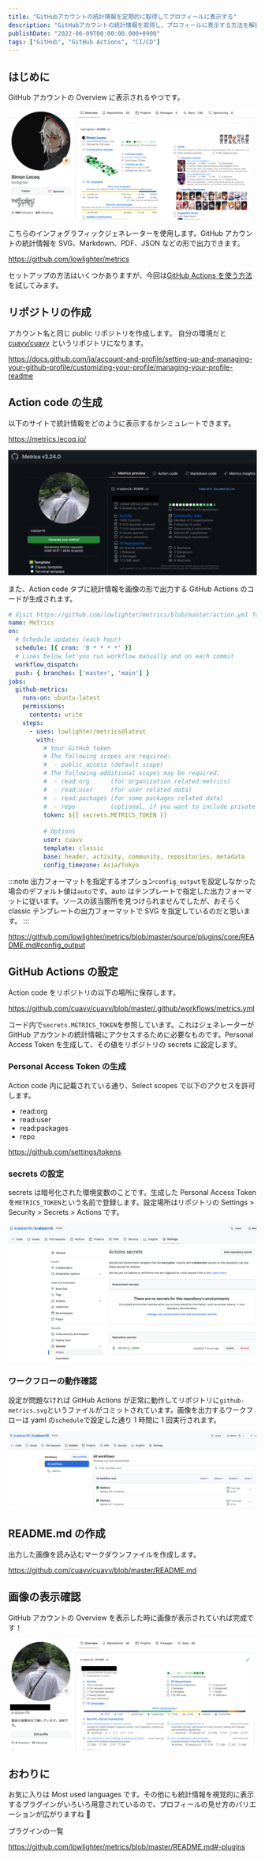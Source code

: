 ```yaml
---
title: "GitHubアカウントの統計情報を定期的に取得してプロフィールに表示する"
description: "GitHubアカウントの統計情報を取得し、プロフィールに表示する方法を解説しました。GitHub Actionsを用いた設定手順やトークンの生成方法も記載しました。"
publishDate: "2022-06-09T00:00:00.000+0900"
tags: ["GitHub", "GitHub Actions", "CI/CD"]
---
```


## はじめに

GitHub アカウントの Overview に表示されるやつです。

![](../../assets/images/post/cb71a47c76c2-20220609.png)

こちらのインフォグラフィックジェネレーターを使用します。GitHub アカウントの統計情報を SVG、Markdown、PDF、JSON などの形で出力できます。

https://github.com/lowlighter/metrics

セットアップの方法はいくつかありますが、今回は[GitHub Actions を使う方法](https://github.com/lowlighter/metrics/blob/master/.github/readme/partials/documentation/setup/action.md)を試してみます。

## リポジトリの作成

アカウント名と同じ public リポジトリを作成します。
自分の環境だと [cuavv/cuavv](https://github.com/cuavv/cuavv) というリポジトリになります。

https://docs.github.com/ja/account-and-profile/setting-up-and-managing-your-github-profile/customizing-your-profile/managing-your-profile-readme

## Action code の生成

以下のサイトで統計情報をどのように表示するかシミュレートできます。

https://metrics.lecoq.io/

![](../../assets/images/post/3d2ffb3e3237-20220610.png)

また、Action code タブに統計情報を画像の形で出力する GitHub Actions のコードが生成されます。

```yaml
# Visit https://github.com/lowlighter/metrics/blob/master/action.yml for full reference
name: Metrics
on:
  # Schedule updates (each hour)
  schedule: [{ cron: '0 * * * *' }]
  # Lines below let you run workflow manually and on each commit
  workflow_dispatch:
  push: { branches: ['master', 'main'] }
jobs:
  github-metrics:
    runs-on: ubuntu-latest
    permissions:
      contents: write
    steps:
      - uses: lowlighter/metrics@latest
        with:
          # Your GitHub token
          # The following scopes are required:
          #  - public_access (default scope)
          # The following additional scopes may be required:
          #  - read:org      (for organization related metrics)
          #  - read:user     (for user related data)
          #  - read:packages (for some packages related data)
          #  - repo          (optional, if you want to include private repositories)
          token: ${{ secrets.METRICS_TOKEN }}

          # Options
          user: cuavv
          template: classic
          base: header, activity, community, repositories, metadata
          config_timezone: Asia/Tokyo
```

:::note
出力フォーマットを指定するオプション`config_output`を設定しなかった場合のデフォルト値は`auto`です。auto はテンプレートで指定した出力フォーマットに従います。ソースの該当箇所を見つけられませんでしたが、おそらく classic テンプレートの出力フォーマットで SVG を指定しているのだと思います。
:::

https://github.com/lowlighter/metrics/blob/master/source/plugins/core/README.md#config_output

## GitHub Actions の設定

Action code をリポジトリの以下の場所に保存します。

https://github.com/cuavv/cuavv/blob/master/.github/workflows/metrics.yml

コード内で`secrets.METRICS_TOKEN`を参照しています。これはジェネレーターが GitHub アカウントの統計情報にアクセスするために必要なものです。Personal Access Token を生成して、その値をリポジトリの secrets に設定します。

### Personal Access Token の生成

Action code 内に記載されている通り、Select scopes で以下のアクセスを許可します。

- read:org
- read:user
- read:packages
- repo

https://github.com/settings/tokens

### secrets の設定

secrets は暗号化された環境変数のことです。生成した Personal Access Token を`METRICS_TOKEN`という名前で登録します。設定場所はリポジトリの Settings > Security > Secrets > Actions です。

![](../../assets/images/post/f8c7dc7a4868-20220609.png)

### ワークフローの動作確認

設定が問題なければ GitHub Actions が正常に動作してリポジトリに`github-metrics.svg`というファイルがコミットされています。画像を出力するワークフローは yaml の`schedule`で設定した通り 1 時間に 1 回実行されます。

![](../../assets/images/post/e851a111f463-20220609.png)

## README.md の作成

出力した画像を読み込むマークダウンファイルを作成します。

https://github.com/cuavv/cuavv/blob/master/README.md

## 画像の表示確認

GitHub アカウントの Overview を表示した時に画像が表示されていれば完成です！

![](../../assets/images/post/1828694702b9-20220609.png)

## おわりに

お気に入りは Most used languages です。その他にも統計情報を視覚的に表示するプラグインがいろいろ用意されているので、プロフィールの見せ方のバリエーションが広がりますね 🧐

プラグインの一覧

https://github.com/lowlighter/metrics/blob/master/README.md#-plugins
